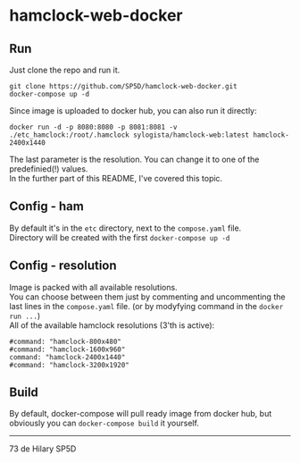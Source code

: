 # hamclock-web-docker

## Run
Just clone the repo and run it. 
```
git clone https://github.com/SP5D/hamclock-web-docker.git
docker-compose up -d
``` 
Since image is uploaded to docker hub, you can also run it directly:
```
docker run -d -p 8080:8080 -p 8081:8081 -v ./etc_hamclock:/root/.hamclock sylogista/hamclock-web:latest hamclock-2400x1440
```
The last parameter is the resolution. You can change it to one of the predefinied(!) values.  
In the further part of this README, I've covered this topic. 

## Config - ham
By default it's in the `etc` directory, next to the `compose.yaml` file.  
Directory will be created with the first `docker-compose up -d`

## Config - resolution
Image is packed with all available resolutions.  
You can choose between them just by commenting and uncommenting the last lines in the `compose.yaml` file. (or by modyfying command in the `docker run ...`)  
All of the available hamclock resolutions (3'th is active):
```
#command: "hamclock-800x480"
#command: "hamclock-1600x960"
command: "hamclock-2400x1440"
#command: "hamclock-3200x1920"
 ```
 
 ## Build
By default, docker-compose will pull ready image from docker hub, but obviously you can `docker-compose build` it yourself.

- - -
73 de Hilary SP5D
